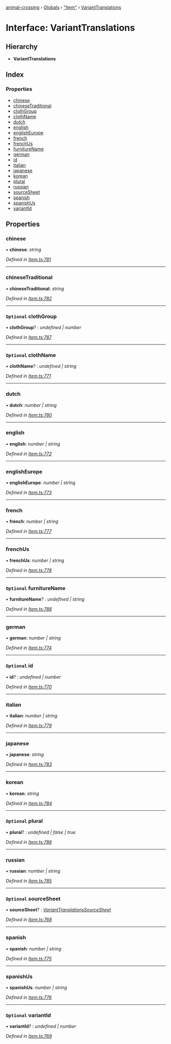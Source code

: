 [animal-crossing](../README.md) › [Globals](../globals.md) › ["Item"](../modules/_item_.md) › [VariantTranslations](_item_.varianttranslations.md)

# Interface: VariantTranslations

## Hierarchy

* **VariantTranslations**

## Index

### Properties

* [chinese](_item_.varianttranslations.md#chinese)
* [chineseTraditional](_item_.varianttranslations.md#chinesetraditional)
* [clothGroup](_item_.varianttranslations.md#optional-clothgroup)
* [clothName](_item_.varianttranslations.md#optional-clothname)
* [dutch](_item_.varianttranslations.md#dutch)
* [english](_item_.varianttranslations.md#english)
* [englishEurope](_item_.varianttranslations.md#englisheurope)
* [french](_item_.varianttranslations.md#french)
* [frenchUs](_item_.varianttranslations.md#frenchus)
* [furnitureName](_item_.varianttranslations.md#optional-furniturename)
* [german](_item_.varianttranslations.md#german)
* [id](_item_.varianttranslations.md#optional-id)
* [italian](_item_.varianttranslations.md#italian)
* [japanese](_item_.varianttranslations.md#japanese)
* [korean](_item_.varianttranslations.md#korean)
* [plural](_item_.varianttranslations.md#optional-plural)
* [russian](_item_.varianttranslations.md#russian)
* [sourceSheet](_item_.varianttranslations.md#optional-sourcesheet)
* [spanish](_item_.varianttranslations.md#spanish)
* [spanishUs](_item_.varianttranslations.md#spanishus)
* [variantId](_item_.varianttranslations.md#optional-variantid)

## Properties

###  chinese

• **chinese**: *string*

*Defined in [Item.ts:781](https://github.com/Norviah/animal-crossing/blob/e8c2f7d/module/types/Item.ts#L781)*

___

###  chineseTraditional

• **chineseTraditional**: *string*

*Defined in [Item.ts:782](https://github.com/Norviah/animal-crossing/blob/e8c2f7d/module/types/Item.ts#L782)*

___

### `Optional` clothGroup

• **clothGroup**? : *undefined | number*

*Defined in [Item.ts:787](https://github.com/Norviah/animal-crossing/blob/e8c2f7d/module/types/Item.ts#L787)*

___

### `Optional` clothName

• **clothName**? : *undefined | string*

*Defined in [Item.ts:771](https://github.com/Norviah/animal-crossing/blob/e8c2f7d/module/types/Item.ts#L771)*

___

###  dutch

• **dutch**: *number | string*

*Defined in [Item.ts:780](https://github.com/Norviah/animal-crossing/blob/e8c2f7d/module/types/Item.ts#L780)*

___

###  english

• **english**: *number | string*

*Defined in [Item.ts:772](https://github.com/Norviah/animal-crossing/blob/e8c2f7d/module/types/Item.ts#L772)*

___

###  englishEurope

• **englishEurope**: *number | string*

*Defined in [Item.ts:773](https://github.com/Norviah/animal-crossing/blob/e8c2f7d/module/types/Item.ts#L773)*

___

###  french

• **french**: *number | string*

*Defined in [Item.ts:777](https://github.com/Norviah/animal-crossing/blob/e8c2f7d/module/types/Item.ts#L777)*

___

###  frenchUs

• **frenchUs**: *number | string*

*Defined in [Item.ts:778](https://github.com/Norviah/animal-crossing/blob/e8c2f7d/module/types/Item.ts#L778)*

___

### `Optional` furnitureName

• **furnitureName**? : *undefined | string*

*Defined in [Item.ts:788](https://github.com/Norviah/animal-crossing/blob/e8c2f7d/module/types/Item.ts#L788)*

___

###  german

• **german**: *number | string*

*Defined in [Item.ts:774](https://github.com/Norviah/animal-crossing/blob/e8c2f7d/module/types/Item.ts#L774)*

___

### `Optional` id

• **id**? : *undefined | number*

*Defined in [Item.ts:770](https://github.com/Norviah/animal-crossing/blob/e8c2f7d/module/types/Item.ts#L770)*

___

###  italian

• **italian**: *number | string*

*Defined in [Item.ts:779](https://github.com/Norviah/animal-crossing/blob/e8c2f7d/module/types/Item.ts#L779)*

___

###  japanese

• **japanese**: *string*

*Defined in [Item.ts:783](https://github.com/Norviah/animal-crossing/blob/e8c2f7d/module/types/Item.ts#L783)*

___

###  korean

• **korean**: *string*

*Defined in [Item.ts:784](https://github.com/Norviah/animal-crossing/blob/e8c2f7d/module/types/Item.ts#L784)*

___

### `Optional` plural

• **plural**? : *undefined | false | true*

*Defined in [Item.ts:786](https://github.com/Norviah/animal-crossing/blob/e8c2f7d/module/types/Item.ts#L786)*

___

###  russian

• **russian**: *number | string*

*Defined in [Item.ts:785](https://github.com/Norviah/animal-crossing/blob/e8c2f7d/module/types/Item.ts#L785)*

___

### `Optional` sourceSheet

• **sourceSheet**? : *[VariantTranslationsSourceSheet](../enums/_item_.varianttranslationssourcesheet.md)*

*Defined in [Item.ts:768](https://github.com/Norviah/animal-crossing/blob/e8c2f7d/module/types/Item.ts#L768)*

___

###  spanish

• **spanish**: *number | string*

*Defined in [Item.ts:775](https://github.com/Norviah/animal-crossing/blob/e8c2f7d/module/types/Item.ts#L775)*

___

###  spanishUs

• **spanishUs**: *number | string*

*Defined in [Item.ts:776](https://github.com/Norviah/animal-crossing/blob/e8c2f7d/module/types/Item.ts#L776)*

___

### `Optional` variantId

• **variantId**? : *undefined | number*

*Defined in [Item.ts:769](https://github.com/Norviah/animal-crossing/blob/e8c2f7d/module/types/Item.ts#L769)*
